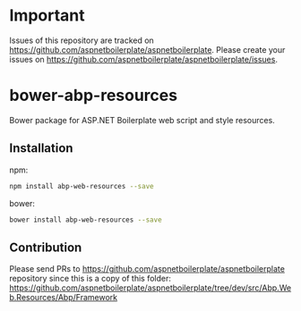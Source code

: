 # Important

Issues of this repository are tracked on https://github.com/aspnetboilerplate/aspnetboilerplate. Please create your issues on https://github.com/aspnetboilerplate/aspnetboilerplate/issues.

# bower-abp-resources
Bower package for ASP.NET Boilerplate web script and style resources.

## Installation

npm:
```bash
npm install abp-web-resources --save
```

bower:
```bash
bower install abp-web-resources --save
```

## Contribution

Please send PRs to https://github.com/aspnetboilerplate/aspnetboilerplate repository since this is a copy of this folder: https://github.com/aspnetboilerplate/aspnetboilerplate/tree/dev/src/Abp.Web.Resources/Abp/Framework
